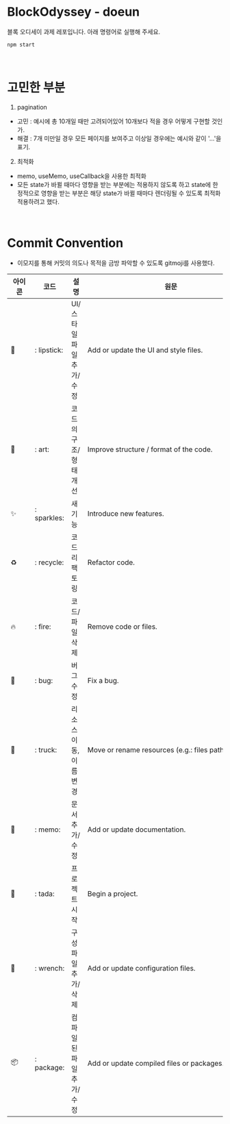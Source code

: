 # BlockOdyssey - doeun

블록 오디세이 과제 레포입니다.
아래 명령어로 실행해 주세요.

```bash
npm start
```

<br>

# 고민한 부분

1. pagination

- 고민 : 예시에 총 10개일 때만 고려되어있어 10개보다 적을 경우 어떻게 구현할 것인가.
- 해결 : 7개 미만일 경우 모든 페이지를 보여주고 이상일 경우에는 예시와 같이 '...'을 표기.

2. 최적화

- memo, useMemo, useCallback을 사용한 최적화
- 모든 state가 바뀔 때마다 영향을 받는 부분에는 적용하지 않도록 하고 state에 한정적으로 영향을 받는 부분은 해당 state가 바뀔 때마다 렌더링될 수 있도록 최적화 적용하려고 했다.

<br>

# Commit Convention

- 이모지를 통해 커밋의 의도나 목적을 금방 파악할 수 있도록 gitmoji를 사용했다.

| 아이콘                                       | 코드       | 설명                     | 원문                                                 |
| -------------------------------------------- | ---------- | ------------------------ | ---------------------------------------------------- |
| 💄&nbsp;&nbsp;&nbsp;&nbsp;&nbsp;&nbsp;&nbsp; | : lipstick: | UI/스타일 파일 추가/수정 | Add or update the UI and style files.                |
| 🎨                                           | : art:      | 코드의 구조/형태 개선    | Improve structure / format of the code.              |
| ✨                                           | : sparkles: | 새 기능                  | Introduce new features.                              |
| ♻️                                           | : recycle:  | 코드 리팩토링            | Refactor code.                                       |
| 🔥                                           | : fire:     | 코드/파일 삭제           | Remove code or files.                                |
| 🐛                                           | : bug:      | 버그 수정                | Fix a bug.                                           |
| 🚚                                           | : truck:    | 리소스 이동, 이름 변경   | Move or rename resources (e.g.: files paths routes). |
| 📝                                           | : memo:     | 문서 추가/수정           | Add or update documentation.                         |
| 🎉                                           | : tada:     | 프로젝트 시작            | Begin a project.                                     |
| 🔧                                           | : wrench:   | 구성 파일 추가/삭제      | Add or update configuration files.                   |
| 📦                                           | : package:  | 컴파일된 파일 추가/수정  | Add or update compiled files or packages.            |
